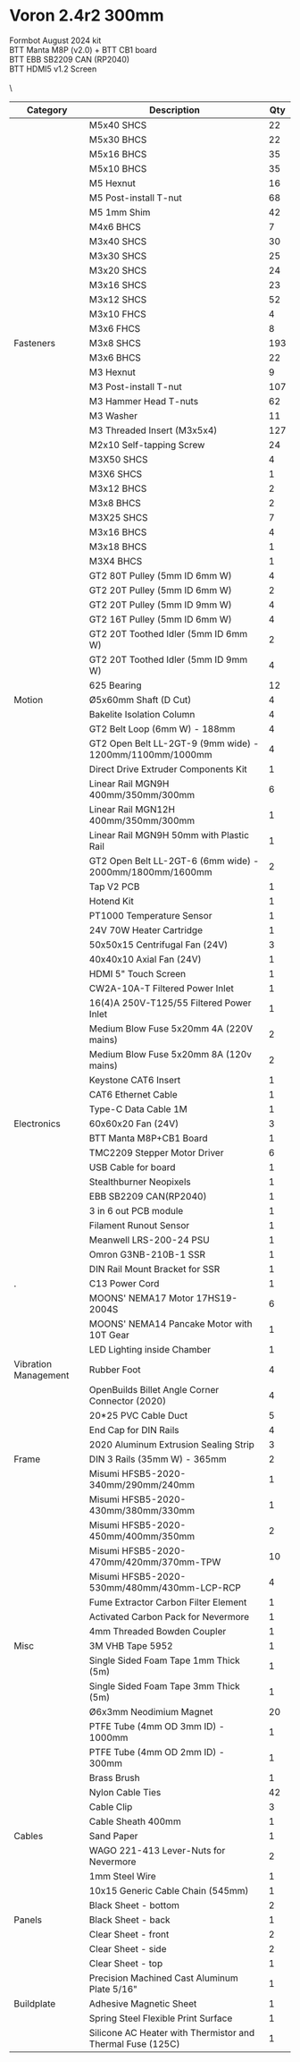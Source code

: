 # Voron 2.4r2 300mm
Formbot August 2024 kit \
BTT Manta M8P (v2.0) + BTT CB1 board \
BTT EBB SB2209 CAN (RP2040) \
BTT HDMI5 v1.2 Screen \
\
\



| Category  | Description                     | Qty |
| --------- | ------------------------------- | --- |
|           | M5x40 SHCS                      | 22  |
|           | M5x30 BHCS                      | 22  |
|           | M5x16 BHCS                      | 35  |
|           | M5x10 BHCS                      | 35  |
|           | M5 Hexnut                       | 16  |
|           | M5 Post-install T-nut           | 68  |
|           | M5 1mm Shim                     | 42  |
|           | M4x6 BHCS                       | 7   |
|           | M3x40 SHCS                      | 30  |
|           | M3x30 SHCS                      | 25  |
|           | M3x20 SHCS                      | 24  |
|           | M3x16 SHCS                      | 23  |
|           | M3x12 SHCS                      | 52  |
|           | M3x10 FHCS                      | 4   |
|           | M3x6 FHCS                       | 8   |
| Fasteners | M3x8 SHCS                       | 193 |
|           | M3x6 BHCS                       | 22  |
|           | M3 Hexnut                       | 9   |
|           | M3 Post-install T-nut           | 107 |
|           | M3 Hammer Head T-nuts           | 62  |
|           | M3 Washer                       | 11  |
|           | M3 Threaded Insert (M3x5x4)    | 127 |
|           | M2x10 Self-tapping Screw        | 24  |
|           | M3X50 SHCS                      | 4   |
|           | M3X6 SHCS                       | 1   |
|           | M3x12 BHCS                      | 2   |
|           | M3x8 BHCS                       | 2   |
|           | M3X25 SHCS                      | 7   |
|           | M3x16 BHCS                      | 4   |
|           | M3x18 BHCS                      | 1   |
|           | M3X4 BHCS                       | 1   |
|           | GT2 80T Pulley (5mm ID 6mm W)  | 4   |
|           | GT2 20T Pulley (5mm ID 6mm W)  | 2   |
|           | GT2 20T Pulley (5mm ID 9mm W)  | 4   |
|           | GT2 16T Pulley (5mm ID 6mm W)  | 4   |
|           | GT2 20T Toothed Idler (5mm ID 6mm W) | 2   |
|           | GT2 20T Toothed Idler (5mm ID 9mm W) | 4   |           | F695 Bearing                                          | 20  |
|           | 625 Bearing                                           | 12  |
| Motion    | Ø5x60mm Shaft (D Cut)                                 | 4   |
|           | Bakelite Isolation Column                             | 4   |
|           | GT2 Belt Loop (6mm W) - 188mm                         | 4   |
|           | GT2 Open Belt LL-2GT-9 (9mm wide) - 1200mm/1100mm/1000mm | 4   |
|           | Direct Drive Extruder Components Kit                  | 1   |
|           | Linear Rail MGN9H 400mm/350mm/300mm                   | 6   |
|           | Linear Rail MGN12H 400mm/350mm/300mm                  | 1   |
|           | Linear Rail MGN9H 50mm with Plastic Rail              | 1   |
|           | GT2 Open Belt LL-2GT-6 (6mm wide) - 2000mm/1800mm/1600mm | 2   |
|           | Tap V2 PCB                                             | 1   |
|           | Hotend Kit                                            | 1   |
|           | PT1000 Temperature Sensor                             | 1   |
|           | 24V 70W Heater Cartridge                              | 1   |
|           | 50x50x15 Centrifugal Fan (24V)                        | 3   |
|           | 40x40x10 Axial Fan (24V)                              | 1   |
|           | HDMI 5" Touch Screen                                  | 1   |
|           | CW2A-10A-T Filtered Power Inlet                       | 1   |
|           | 16(4)A 250V-T125/55 Filtered Power Inlet               | 1   |
|           | Medium Blow Fuse 5x20mm 4A (220V mains)               | 2   |
|           | Medium Blow Fuse 5x20mm 8A (120v mains)               | 2   |
|           | Keystone CAT6 Insert                                  | 1   |
|           | CAT6 Ethernet Cable                                   | 1   |
|           | Type-C Data Cable 1M                                  | 1   |
| Electronics| 60x60x20 Fan (24V)                                    | 3   |
|           | BTT Manta M8P+CB1 Board                               | 1   |
|           | TMC2209 Stepper Motor Driver                          | 6   |
|           | USB Cable for board                                   | 1   |
|           | Stealthburner Neopixels                               | 1   |
|           | EBB SB2209 CAN(RP2040)                               | 1   |
|           | 3 in 6 out PCB module                                 | 1   |
|           | Filament Runout Sensor                                | 1   |
|           | Meanwell LRS-200-24 PSU                               | 1   |
|           | Omron G3NB-210B-1 SSR                                 | 1   |
|           | DIN Rail Mount Bracket for SSR                        | 1   |
|.                    | C13 Power Cord                                            | 1   |
|                     | MOONS' NEMA17 Motor 17HS19-2004S                         | 6   |
|                     | MOONS' NEMA14 Pancake Motor with 10T Gear                | 1   |
|                     | LED Lighting inside Chamber                              | 1   |
| Vibration Management | Rubber Foot                                                | 4   |
|                     | OpenBuilds Billet Angle Corner Connector (2020)          | 4   |
|                     | 20*25 PVC Cable Duct                                       | 5   |
|                     | End Cap for DIN Rails                                      | 4   |
|                     | 2020 Aluminum Extrusion Sealing Strip                    | 3   |
| Frame                | DIN 3 Rails (35mm W) - 365mm                              | 2   |
|                     | Misumi HFSB5-2020-340mm/290mm/240mm                        | 1   |
|                     | Misumi HFSB5-2020-430mm/380mm/330mm                        | 1   |
|                     | Misumi HFSB5-2020-450mm/400mm/350mm                        | 2   |
|                     | Misumi HFSB5-2020-470mm/420mm/370mm-TPW                    | 10  |
|                     | Misumi HFSB5-2020-530mm/480mm/430mm-LCP-RCP                | 4   |
|                     | Fume Extractor Carbon Filter Element                     | 1   |
|                     | Activated Carbon Pack for Nevermore                      | 1   |
|                     | 4mm Threaded Bowden Coupler                              | 1   |
| Misc                 | 3M VHB Tape 5952                                           | 1   |
|                     | Single Sided Foam Tape 1mm Thick (5m)                      | 1   |
|                     | Single Sided Foam Tape 3mm Thick (5m)                      | 1   |
|                     | Ø6x3mm Neodimium Magnet                                   | 20  |
|                     | PTFE Tube (4mm OD 3mm ID) - 1000mm                       | 1   |
|                     | PTFE Tube (4mm OD 2mm ID) - 300mm                        | 1   |
|                     | Brass Brush                                                | 1   |
|                     | Nylon Cable Ties                                           | 42  |
|                     | Cable Clip                                                 | 3   |
|                     | Cable Sheath 400mm                                         | 1   |
| Cables               | Sand Paper                                                 | 1   |
|                     | WAGO 221-413 Lever-Nuts for Nevermore                    | 2   |
|                     | 1mm Steel Wire                                             | 1   |
|                     | 10x15 Generic Cable Chain (545mm)                          | 1   |
|                     | Black Sheet - bottom                                       | 2   |
| Panels               | Black Sheet - back                                         | 1   |
|                     | Clear Sheet - front                                       | 2   |
|                     | Clear Sheet - side                                        | 2   |
|                     | Clear Sheet - top                                          | 1   |
|                     | Precision Machined Cast Aluminum Plate 5/16"             | 1   |
| Buildplate           | Adhesive Magnetic Sheet                                    | 1   |
|                     | Spring Steel Flexible Print Surface                        | 1   |
|                     | Silicone AC Heater with Thermistor and Thermal Fuse (125C) | 1   |

